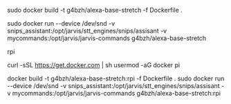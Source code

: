 
sudo docker build -t g4bzh/alexa-base-stretch -f Dockerfile .

sudo docker run --device /dev/snd   -v snips_assistant:/opt/jarvis/stt_engines/snips/assisant  -v mycommands:/opt/jarvis/jarvis-commands g4bzh/alexa-base-stretch


rpi

curl -sSL https://get.docker.com | sh
usermod -aG docker pi

docker build -t g4bzh/alexa-base-stretch:rpi -f Dockerfile .
sudo docker run --device /dev/snd   -v snips_assistant:/opt/jarvis/stt_engines/snips/assisant  -v mycommands:/opt/jarvis/jarvis-commands g4bzh/alexa-base-stretch:rpi

